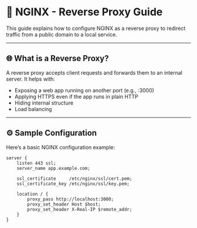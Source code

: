 # 🔁 NGINX - Reverse Proxy Guide

This guide explains how to configure NGINX as a reverse proxy to redirect traffic from a public domain to a local service.

---

## 🌐 What is a Reverse Proxy?

A reverse proxy accepts client requests and forwards them to an internal server. It helps with:

- Exposing a web app running on another port (e.g., :3000)
- Applying HTTPS even if the app runs in plain HTTP
- Hiding internal structure
- Load balancing

---

## ⚙️ Sample Configuration

Here’s a basic NGINX configuration example:

```nginx
server {
    listen 443 ssl;
    server_name app.example.com;

    ssl_certificate     /etc/nginx/ssl/cert.pem;
    ssl_certificate_key /etc/nginx/ssl/key.pem;

    location / {
        proxy_pass http://localhost:3000;
        proxy_set_header Host $host;
        proxy_set_header X-Real-IP $remote_addr;
    }
}
